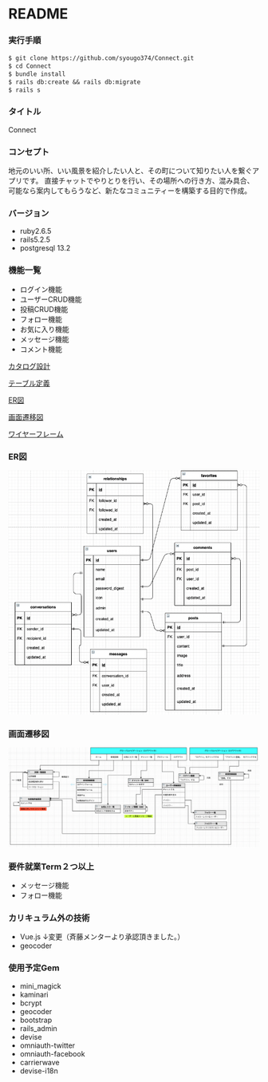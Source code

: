 # README
### 実行手順
````
$ git clone https://github.com/syougo374/Connect.git 
$ cd Connect
$ bundle install
$ rails db:create && rails db:migrate
$ rails s
````


### タイトル
Connect

### コンセプト
地元のいい所、いい風景を紹介したい人と、その町について知りたい人を繋ぐアプリです。
直接チャットでやりとりを行い、その場所への行き方、混み具合、可能なら案内してもらうなど、新たなコミュニティーを構築する目的で作成。

### バージョン
- ruby2.6.5 
- rails5.2.5 
- postgresql 13.2

### 機能一覧
- ログイン機能
- ユーザーCRUD機能
- 投稿CRUD機能
- フォロー機能
- お気に入り機能
- メッセージ機能
- コメント機能

[カタログ設計](https://docs.google.com/spreadsheets/d/1zWUvTsntoSxx33IVawJI0GqJEZF2ndbEgixWF0hZ9j0/edit#gid=0)

[テーブル定義](https://docs.google.com/spreadsheets/d/1zWUvTsntoSxx33IVawJI0GqJEZF2ndbEgixWF0hZ9j0/edit#gid=1408983820)

[ER図](https://docs.google.com/spreadsheets/d/1zWUvTsntoSxx33IVawJI0GqJEZF2ndbEgixWF0hZ9j0/edit#gid=652702649)

[画面遷移図](https://docs.google.com/spreadsheets/d/1zWUvTsntoSxx33IVawJI0GqJEZF2ndbEgixWF0hZ9j0/edit#gid=295757362)

[ワイヤーフレーム](https://docs.google.com/spreadsheets/d/1zWUvTsntoSxx33IVawJI0GqJEZF2ndbEgixWF0hZ9j0/edit#gid=775796149)

### ER図
<img src="./public/images/ER.png" alt="ER図" width='650px'>

### 画面遷移図
<img src="./public/images/imagesenni.png" alt="ER図" width='650px'>


### 要件就業Term２つ以上
- メッセージ機能
- フォロー機能

### カリキュラム外の技術
- Vue.js
    ↓変更（斉藤メンターより承認頂きました。）
- geocoder

### 使用予定Gem
- mini_magick
- kaminari
- bcrypt
- geocoder  
- bootstrap
- rails_admin
- devise
- omniauth-twitter
- omniauth-facebook
- carrierwave
- devise-i18n